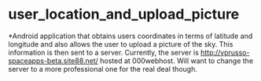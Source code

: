 user_location_and_upload_picture
==========================
*Android application that obtains users coordinates in terms of latitude 
and longitude and also allows the user to upload a picture of the sky. 
This information is then sent to a server. Currently, the server is 
http://vprusso-spaceapps-beta.site88.net/ hosted at 000webhost. Will want
to change the server to a more professional one for the real deal though. 
